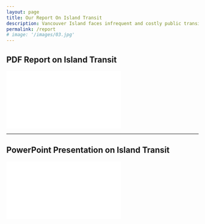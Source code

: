 ```yaml
---
layout: page
title: Our Report On Island Transit
description: Vancouver Island faces infrequent and costly public transit, addressing only a small portion of demand. Prioritizing frequent and affordable bus service connecting Victoria with central Vancouver Island is critical, offering user and community benefits, reducing congestion, crashes, and emissions more cost-effectively than highway improvements.
permalink: /report
# image: '/images/03.jpg'
---
```


## PDF Report on Island Transit

<embed class="embed__pdf" src="{{ site.baseurl }}/bit-report.pdf" type="application/pdf">

***

## PowerPoint Presentation on Island Transit

<embed class="embed__pdf" src="{{ site.baseurl }}/bit-presentation.pdf" type="application/pdf">